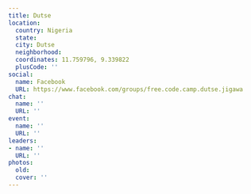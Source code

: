 ```yaml
---
title: Dutse
location:
  country: Nigeria
  state: 
  city: Dutse
  neighborhood: 
  coordinates: 11.759796, 9.339822
  plusCode: ''
social:
  name: Facebook
  URL: https://www.facebook.com/groups/free.code.camp.dutse.jigawa
chat:
  name: ''
  URL: ''
event:
  name: ''
  URL: ''
leaders:
- name: ''
  URL: ''
photos:
  old: 
  cover: ''
---
```

